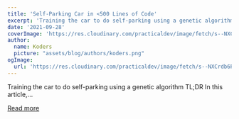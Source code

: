 ```yaml
---
title: 'Self-Parking Car in <500 Lines of Code'
excerpt: 'Training the car to do self-parking using a genetic algorithm            TL;DR   In this article,...'
date: '2021-09-28'
coverImage: 'https://res.cloudinary.com/practicaldev/image/fetch/s--NXCrdb6P--/c_imagga_scale,f_auto,fl_progressive,h_420,q_auto,w_1000/https://dev-to-uploads.s3.amazonaws.com/uploads/articles/2bz868y9b2sv471ag7cg.jpg'
author:
  name: Koders
  picture: "assets/blog/authors/koders.png"
ogImage:
  url: 'https://res.cloudinary.com/practicaldev/image/fetch/s--NXCrdb6P--/c_imagga_scale,f_auto,fl_progressive,h_420,q_auto,w_1000/https://dev-to-uploads.s3.amazonaws.com/uploads/articles/2bz868y9b2sv471ag7cg.jpg'
---
```


Training the car to do self-parking using a genetic algorithm            TL;DR   In this article,...

[Read more](https://dev.to/trekhleb/self-parking-car-in-500-lines-of-code-58ea)
